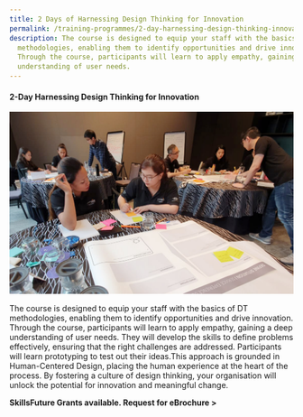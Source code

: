 ```yaml
---
title: 2 Days of Harnessing Design Thinking for Innovation
permalink: /training-programmes/2-day-harnessing-design-thinking-innovation/
description: The course is designed to equip your staff with the basics of DT
  methodologies, enabling them to identify opportunities and drive innovation.
  Through the course, participants will learn to apply empathy, gaining a deep
  understanding of user needs.
---
```

#### **2-Day Harnessing Design Thinking for Innovation** 

![](/images/Programmes/programmes_2%20day%20harnessing.jpg)

The course is designed to equip your staff with the basics of DT methodologies, enabling them to identify opportunities and drive innovation. Through the course, participants will learn to apply empathy, gaining a deep understanding of user needs. They will develop the skills to define problems effectively, ensuring that the right challenges are addressed. Participants will learn prototyping to test out their ideas.This approach is grounded in Human-Centered Design, placing the human experience at the heart of the process. By fostering a culture of design thinking, your organisation will unlock the potential for innovation and meaningful change. 

**SkillsFuture Grants available. Request for eBrochure >**